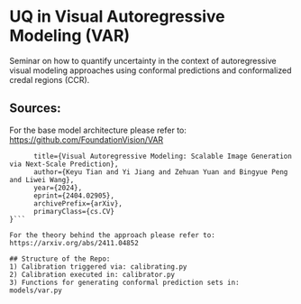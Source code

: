 # UQ in Visual Autoregressive Modeling (VAR) 
Seminar on how to quantify uncertainty in the context of autoregressive visual modeling approaches using conformal predictions and conformalized credal regions (CCR). 

## Sources: 
For the base model architecture please refer to: 
https://github.com/FoundationVision/VAR
```@Article{VAR,
      title={Visual Autoregressive Modeling: Scalable Image Generation via Next-Scale Prediction}, 
      author={Keyu Tian and Yi Jiang and Zehuan Yuan and Bingyue Peng and Liwei Wang},
      year={2024},
      eprint={2404.02905},
      archivePrefix={arXiv},
      primaryClass={cs.CV}
}```

For the theory behind the approach please refer to: 
https://arxiv.org/abs/2411.04852

## Structure of the Repo: 
1) Calibration triggered via: calibrating.py
2) Calibration executed in: calibrator.py
3) Functions for generating conformal prediction sets in: models/var.py
